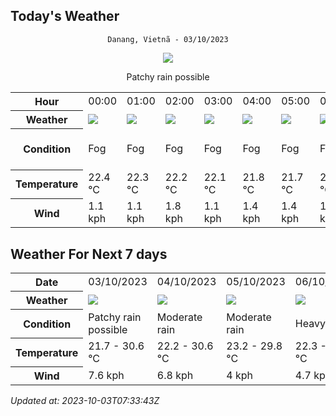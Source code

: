 ## Today's Weather
<div align="center">


`Danang, Vietnã - 03/10/2023`

<img src="https://cdn.weatherapi.com/weather/64x64/day/176.png"/>

Patchy rain possible

</div>


<table>
    <tr>
        <th>Hour</th>
        <td>00:00</td><td>01:00</td><td>02:00</td><td>03:00</td><td>04:00</td><td>05:00</td><td>06:00</td><td>07:00</td><td>08:00</td><td>09:00</td><td>10:00</td><td>11:00</td><td>12:00</td><td>13:00</td><td>14:00</td><td>15:00</td><td>16:00</td><td>17:00</td><td>18:00</td><td>19:00</td><td>20:00</td><td>21:00</td><td>22:00</td><td>23:00</td>
    </tr>
    <tr>
        <th>Weather</th>
        <td><img src="https://cdn.weatherapi.com/weather/64x64/night/248.png"></img></td><td><img src="https://cdn.weatherapi.com/weather/64x64/night/248.png"></img></td><td><img src="https://cdn.weatherapi.com/weather/64x64/night/248.png"></img></td><td><img src="https://cdn.weatherapi.com/weather/64x64/night/248.png"></img></td><td><img src="https://cdn.weatherapi.com/weather/64x64/night/248.png"></img></td><td><img src="https://cdn.weatherapi.com/weather/64x64/night/248.png"></img></td><td><img src="https://cdn.weatherapi.com/weather/64x64/day/248.png"></img></td><td><img src="https://cdn.weatherapi.com/weather/64x64/day/116.png"></img></td><td><img src="https://cdn.weatherapi.com/weather/64x64/day/176.png"></img></td><td><img src="https://cdn.weatherapi.com/weather/64x64/day/116.png"></img></td><td><img src="https://cdn.weatherapi.com/weather/64x64/day/176.png"></img></td><td><img src="https://cdn.weatherapi.com/weather/64x64/day/176.png"></img></td><td><img src="https://cdn.weatherapi.com/weather/64x64/day/176.png"></img></td><td><img src="https://cdn.weatherapi.com/weather/64x64/day/176.png"></img></td><td><img src="https://cdn.weatherapi.com/weather/64x64/day/176.png"></img></td><td><img src="https://cdn.weatherapi.com/weather/64x64/day/176.png"></img></td><td><img src="https://cdn.weatherapi.com/weather/64x64/day/176.png"></img></td><td><img src="https://cdn.weatherapi.com/weather/64x64/day/176.png"></img></td><td><img src="https://cdn.weatherapi.com/weather/64x64/night/143.png"></img></td><td><img src="https://cdn.weatherapi.com/weather/64x64/night/143.png"></img></td><td><img src="https://cdn.weatherapi.com/weather/64x64/night/248.png"></img></td><td><img src="https://cdn.weatherapi.com/weather/64x64/night/116.png"></img></td><td><img src="https://cdn.weatherapi.com/weather/64x64/night/116.png"></img></td><td><img src="https://cdn.weatherapi.com/weather/64x64/night/116.png"></img></td>
    </tr>
    <tr>
        <th>Condition</th>
        <td width="200px">Fog</td><td width="200px">Fog</td><td width="200px">Fog</td><td width="200px">Fog</td><td width="200px">Fog</td><td width="200px">Fog</td><td width="200px">Fog</td><td width="200px">Partly cloudy</td><td width="200px">Patchy rain possible</td><td width="200px">Partly cloudy</td><td width="200px">Patchy rain possible</td><td width="200px">Patchy rain possible</td><td width="200px">Patchy rain possible</td><td width="200px">Patchy rain possible</td><td width="200px">Patchy rain possible</td><td width="200px">Patchy rain possible</td><td width="200px">Patchy rain possible</td><td width="200px">Patchy rain possible</td><td width="200px">Mist</td><td width="200px">Mist</td><td width="200px">Fog</td><td width="200px">Partly cloudy</td><td width="200px">Partly cloudy</td><td width="200px">Partly cloudy</td>
    </tr>
    <tr>
        <th>Temperature</th>
        <td>22.4 °C</td><td>22.3 °C</td><td>22.2 °C</td><td>22.1 °C</td><td>21.8 °C</td><td>21.7 °C</td><td>21.8 °C</td><td>23.6 °C</td><td>25.9 °C</td><td>28.1 °C</td><td>29.7 °C</td><td>30.6 °C</td><td>30.5 °C</td><td>29.5 °C</td><td>29.5 °C</td><td>29.3 °C</td><td>28.1 °C</td><td>26.4 °C</td><td>24.2 °C</td><td>23.8 °C</td><td>23.6 °C</td><td>23.4 °C</td><td>23.2 °C</td><td>23 °C</td>
    </tr>
    <tr>
        <th>Wind</th>
        <td>1.1 kph</td><td>1.1 kph</td><td>1.8 kph</td><td>1.1 kph</td><td>1.4 kph</td><td>1.4 kph</td><td>1.8 kph</td><td>1.1 kph</td><td>2.2 kph</td><td>3.2 kph</td><td>5 kph</td><td>5.8 kph</td><td>5.4 kph</td><td>4.3 kph</td><td>4.7 kph</td><td>6.5 kph</td><td>7.6 kph</td><td>5.8 kph</td><td>2.9 kph</td><td>1.4 kph</td><td>1.4 kph</td><td>0.7 kph</td><td>0.4 kph</td><td>0.7 kph</td>
    </tr>
</table>


## Weather For Next 7 days


<table>
    <tr>
        <th>Date</th>
        <td>03/10/2023</td><td>04/10/2023</td><td>05/10/2023</td><td>06/10/2023</td><td>07/10/2023</td><td>08/10/2023</td><td>09/10/2023</td>
    </tr>
    <tr>
        <th>Weather</th>
        <td><img src="https://cdn.weatherapi.com/weather/64x64/day/176.png"/></td><td><img src="https://cdn.weatherapi.com/weather/64x64/day/302.png"/></td><td><img src="https://cdn.weatherapi.com/weather/64x64/day/302.png"/></td><td><img src="https://cdn.weatherapi.com/weather/64x64/day/308.png"/></td><td><img src="https://cdn.weatherapi.com/weather/64x64/day/308.png"/></td><td><img src="https://cdn.weatherapi.com/weather/64x64/day/176.png"/></td><td><img src="https://cdn.weatherapi.com/weather/64x64/day/176.png"/></td>
    </tr>
    <tr>
        <th>Condition</th>
        <td width="200px">Patchy rain possible</td><td width="200px">Moderate rain</td><td width="200px">Moderate rain</td><td width="200px">Heavy rain</td><td width="200px">Heavy rain</td><td width="200px">Patchy rain possible</td><td width="200px">Patchy rain possible</td>
    </tr>
    <tr>
        <th>Temperature</th>
        <td>21.7 -  30.6 °C</td><td>22.2 -  30.6 °C</td><td>23.2 -  29.8 °C</td><td>22.3 -  30.1 °C</td><td>22.4 -  24.2 °C</td><td>19.6 -  22.4 °C</td><td>19.5 -  20.8 °C</td>
    </tr>
    <tr>
        <th>Wind</th>
        <td>7.6 kph</td><td>6.8 kph</td><td>4 kph</td><td>4.7 kph</td><td>4.7 kph</td><td>6.8 kph</td><td>7.6 kph</td>
    </tr>
</table>


*Updated at: 2023-10-03T07:33:43Z*